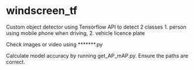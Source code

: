 # windscreen_tf

Custom object detector using Tensorflow API to detect 2 classes 1. person using mobile phone when driving, 2. vehicle licence plate

Check images or video using *******.py

Calculate model accuracy by running get_AP_mAP.py. Ensure the paths are correct.
